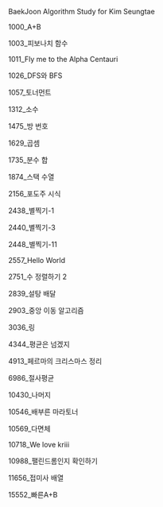 BaekJoon Algorithm Study for Kim Seungtae

1000_A+B

1003_피보나치 함수

1011_Fly me to the Alpha Centauri

1026_DFS와 BFS

1057_토너먼트

1312_소수

1475_방 번호

1629_곱셈

1735_분수 합

1874_스택 수열

2156_포도주 시식

2438_별찍기-1

2440_별찍기-3

2448_별찍기-11

2557_Hello World

2751_수 정렬하기 2

2839_설탕 배달

2903_중앙 이동 알고리즘

3036_링

4344_평균은 넘겠지

4913_페르마의 크리스마스 정리

6986_절사평균

10430_나머지

10546_배부른 마라토너

10569_다면체

10718_We love kriii

10988_팰린드롬인지 확인하기

11656_접미사 배열

15552_빠른A+B
